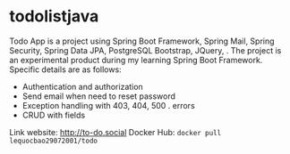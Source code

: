 # todolistjava
Todo App is a project using Spring Boot Framework, Spring Mail, Spring Security, Spring Data JPA, PostgreSQL Bootstrap, JQuery, . The project is an experimental product during my learning Spring Boot Framework. Specific details are as follows:
- Authentication and authorization
- Send email when need to reset password
- Exception handling with 403, 404, 500 . errors
- CRUD with fields


Link website: http://to-do.social
Docker Hub: ```docker pull lequocbao29072001/todo```
